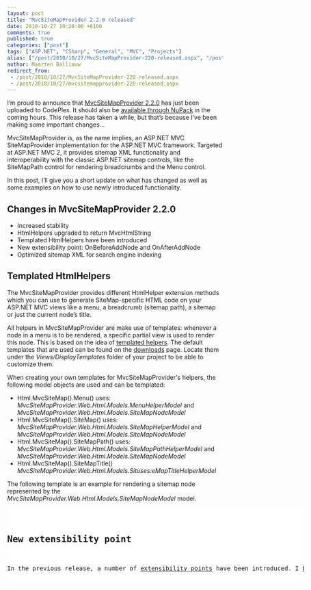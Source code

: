 ```yaml
---
layout: post
title: "MvcSiteMapProvider 2.2.0 released"
date: 2010-10-27 19:20:00 +0100
comments: true
published: true
categories: ["post"]
tags: ["ASP.NET", "CSharp", "General", "MVC", "Projects"]
alias: ["/post/2010/10/27/MvcSiteMapProvider-220-released.aspx", "/post/2010/10/27/mvcsitemapprovider-220-released.aspx"]
author: Maarten Balliauw
redirect_from:
 - /post/2010/10/27/MvcSiteMapProvider-220-released.aspx
 - /post/2010/10/27/mvcsitemapprovider-220-released.aspx
---
```

<p><a href="http://mvcsitemap.codeplex.com/"><img style="background-image: none; border-right-width: 0px; margin: 0px 0px 0px 5px; padding-left: 0px; padding-right: 0px; display: inline; float: right; border-top-width: 0px; border-bottom-width: 0px; border-left-width: 0px; padding-top: 0px" src="http://download.codeplex.com/Project/Download/FileDownload.aspx?ProjectName=mvcsitemap&amp;DownloadId=137766&amp;Build=17275" border="0" alt="" align="right" /></a></p>
<p>I&rsquo;m proud to announce that <a href="http://mvcsitemap.codeplex.com/releases/view/54661" target="_blank">MvcSiteMapProvider 2.2.0</a> has just been uploaded to CodePlex. It should also be <a href="/post/2010/10/08/Using-MvcSiteMapProvider-throuh-NuPack.aspx" target="_blank">available through NuPack</a> in the coming hours. This release has taken a while, but that&rsquo;s because I&rsquo;ve been making some important changes...</p>
<p>MvcSiteMapProvider is, as the name implies, an ASP.NET MVC SiteMapProvider implementation for the ASP.NET MVC framework. Targeted at ASP.NET MVC 2, it provides sitemap XML functionality and interoperability with the classic ASP.NET sitemap controls, like the SiteMapPath control for rendering breadcrumbs and the Menu control.</p>
<p>In this post, I&rsquo;ll give you a short update on what has changed as well as some examples on how to use newly introduced functionality.</p>
<h2>Changes in MvcSiteMapProvider 2.2.0</h2>
<ul>
<li>Increased stability </li>
<li>HtmlHelpers upgraded to return MvcHtmlString </li>
<li>Templated HtmlHelpers have been introduced </li>
<li>New extensibility point: OnBeforeAddNode and OnAfterAddNode </li>
<li>Optimized sitemap XML for search engine indexing </li>
</ul>
<h2>Templated HtmlHelpers</h2>
<p>The MvcSiteMapProvider provides different HtmlHelper extension methods which you can use to generate SiteMap-specific HTML code on your ASP.NET MVC views like a menu, a breadcrumb (sitemap path), a sitemap or just the current node&rsquo;s title.</p>
<p>All helpers in MvcSiteMapProvider are make use of templates: whenever a node in a menu is to be rendered, a specific partial view is used to render this node. This is based on the idea of <a href="http://msdn.microsoft.com/en-us/library/ee308450.aspx">templated helpers</a>. The default templates that are used can be found on the <a href="http://mvcsitemap.codeplex.com/releases">downloads</a> page. Locate them under the <em>Views/DisplayTemplates</em> folder of your project to be able to customize them.</p>
<p>When creating your own templates for MvcSiteMapProvider's helpers, the following model objects are used and can be templated:</p>
<ul>
<li>Html.MvcSiteMap().Menu() uses: <br /><em>MvcSiteMapProvider.Web.Html.Models.MenuHelperModel</em> and <em>MvcSiteMapProvider.Web.Html.Models.SiteMapNodeModel</em> </li>
<li>Html.MvcSiteMap().SiteMap() uses: <br /><em>MvcSiteMapProvider.Web.Html.Models.SiteMapHelperModel</em> and <em>MvcSiteMapProvider.Web.Html.Models.SiteMapNodeModel</em> </li>
<li>Html.MvcSiteMap().SiteMapPath() uses: <br /><em>MvcSiteMapProvider.Web.Html.Models.SiteMapPathHelperModel</em> and <em>MvcSiteMapProvider.Web.Html.Models.SiteMapNodeModel</em> </li>
<li>Html.MvcSiteMap().SiteMapTitle() <br /><em>MvcSiteMapProvider.Web.Html.Models.Situses:eMapTitleHelperModel</em> </li>
</ul>
<p>The following template is an example for rendering a sitemap node represented by the <em>MvcSiteMapProvider.Web.Html.Models.SiteMapNodeModel</em> model.</p>
<div id="scid:9D7513F9-C04C-4721-824A-2B34F0212519:15570086-3e4d-40a9-a88d-08dd16245e5f" class="wlWriterEditableSmartContent" style="padding-bottom: 0px; margin: 0px; padding-left: 0px; padding-right: 0px; display: inline; float: none; padding-top: 0px">
<pre style="background-color: white; width: 695px; height: 179px; overflow: auto;"><div><!--

Code highlighting produced by Actipro CodeHighlighter (freeware)
http://www.CodeHighlighter.com/

--><span style="color: #008080;"> 1</span> <span style="background-color: #FFFF00; color: #000000;">&lt;%</span><span style="background-color: #F5F5F5; color: #000000;">@ Control Language</span><span style="background-color: #F5F5F5; color: #000000;">=</span><span style="background-color: #F5F5F5; color: #800000;">"</span><span style="background-color: #F5F5F5; color: #800000;">C#</span><span style="background-color: #F5F5F5; color: #800000;">"</span><span style="background-color: #F5F5F5; color: #000000;"> Inherits</span><span style="background-color: #F5F5F5; color: #000000;">=</span><span style="background-color: #F5F5F5; color: #800000;">"</span><span style="background-color: #F5F5F5; color: #800000;">System.Web.Mvc.ViewUserControl&lt;MvcSiteMapProvider.Web.Html.Models.SiteMapNodeModel&gt;</span><span style="background-color: #F5F5F5; color: #800000;">"</span><span style="background-color: #F5F5F5; color: #000000;"> </span><span style="background-color: #FFFF00; color: #000000;">%&gt;</span><span style="color: #000000;">
</span><span style="color: #008080;"> 2</span> <span style="background-color: #FFFF00; color: #000000;">&lt;%</span><span style="background-color: #F5F5F5; color: #000000;">@ Import Namespace</span><span style="background-color: #F5F5F5; color: #000000;">=</span><span style="background-color: #F5F5F5; color: #800000;">"</span><span style="background-color: #F5F5F5; color: #800000;">System.Web.Mvc.Html</span><span style="background-color: #F5F5F5; color: #800000;">"</span><span style="background-color: #F5F5F5; color: #000000;"> </span><span style="background-color: #FFFF00; color: #000000;">%&gt;</span><span style="color: #000000;">
</span><span style="color: #008080;"> 3</span> <span style="color: #000000;">
</span><span style="color: #008080;"> 4</span> <span style="background-color: #FFFF00; color: #000000;">&lt;%</span><span style="background-color: #F5F5F5; color: #000000;"> </span><span style="background-color: #F5F5F5; color: #0000FF;">if</span><span style="background-color: #F5F5F5; color: #000000;"> (Model.IsCurrentNode </span><span style="background-color: #F5F5F5; color: #000000;">&amp;&amp;</span><span style="background-color: #F5F5F5; color: #000000;"> Model.SourceMetadata[</span><span style="background-color: #F5F5F5; color: #800000;">"</span><span style="background-color: #F5F5F5; color: #800000;">HtmlHelper</span><span style="background-color: #F5F5F5; color: #800000;">"</span><span style="background-color: #F5F5F5; color: #000000;">].ToString() !</span><span style="background-color: #F5F5F5; color: #000000;">=</span><span style="background-color: #F5F5F5; color: #000000;"> </span><span style="background-color: #F5F5F5; color: #800000;">"</span><span style="background-color: #F5F5F5; color: #800000;">MvcSiteMapProvider.Web.Html.MenuHelper</span><span style="background-color: #F5F5F5; color: #800000;">"</span><span style="background-color: #F5F5F5; color: #000000;">)  { </span><span style="background-color: #FFFF00; color: #000000;">%&gt;</span><span style="color: #000000;">
</span><span style="color: #008080;"> 5</span> <span style="color: #000000;">    </span><span style="background-color: #FFFF00; color: #000000;">&lt;%</span><span style="background-color: #F5F5F5; color: #000000;">=</span><span style="background-color: #F5F5F5; color: #000000;">Model.Title </span><span style="background-color: #FFFF00; color: #000000;">%&gt;</span><span style="color: #000000;">
</span><span style="color: #008080;"> 6</span> <span style="background-color: #FFFF00; color: #000000;">&lt;%</span><span style="background-color: #F5F5F5; color: #000000;"> } </span><span style="background-color: #F5F5F5; color: #0000FF;">else</span><span style="background-color: #F5F5F5; color: #000000;"> </span><span style="background-color: #F5F5F5; color: #0000FF;">if</span><span style="background-color: #F5F5F5; color: #000000;"> (Model.IsClickable) { </span><span style="background-color: #FFFF00; color: #000000;">%&gt;</span><span style="color: #000000;">
</span><span style="color: #008080;"> 7</span> <span style="color: #000000;">    </span><span style="color: #0000FF;">&lt;</span><span style="color: #800000;">a </span><span style="color: #FF0000;">href</span><span style="color: #0000FF;">="&lt;%=Model.Url %&gt;"</span><span style="color: #0000FF;">&gt;</span><span style="background-color: #FFFF00; color: #000000;">&lt;%</span><span style="background-color: #F5F5F5; color: #000000;">=</span><span style="background-color: #F5F5F5; color: #000000;">Model.Title </span><span style="background-color: #FFFF00; color: #000000;">%&gt;</span><span style="color: #0000FF;">&lt;/</span><span style="color: #800000;">a</span><span style="color: #0000FF;">&gt;</span><span style="color: #000000;">
</span><span style="color: #008080;"> 8</span> <span style="background-color: #FFFF00; color: #000000;">&lt;%</span><span style="background-color: #F5F5F5; color: #000000;"> } </span><span style="background-color: #F5F5F5; color: #0000FF;">else</span><span style="background-color: #F5F5F5; color: #000000;"> { </span><span style="background-color: #FFFF00; color: #000000;">%&gt;</span><span style="color: #000000;">
</span><span style="color: #008080;"> 9</span> <span style="color: #000000;">    </span><span style="background-color: #FFFF00; color: #000000;">&lt;%</span><span style="background-color: #F5F5F5; color: #000000;">=</span><span style="background-color: #F5F5F5; color: #000000;">Model.Title </span><span style="background-color: #FFFF00; color: #000000;">%&gt;</span><span style="color: #000000;">
</span><span style="color: #008080;">10</span> <span style="background-color: #FFFF00; color: #000000;">&lt;%</span><span style="background-color: #F5F5F5; color: #000000;"> } </span><span style="background-color: #FFFF00; color: #000000;">%&gt;</span></div></pre>
<!-- Code inserted with Steve Dunn's Windows Live Writer Code Formatter Plugin.  http://dunnhq.com --></div>
<h2>New extensibility point</h2>
<p>In the previous release, a number of <a href="/post/2010/08/03/MvcSiteMapProvider-210-released!.aspx" target="_blank">extensibility points</a> have been introduced. I <a href="/post/2010/08/03/MvcSiteMapProvider-210-released!.aspx" target="_blank">blogged about them before</a>. A newly introduced extensibility point is the <em>ISiteMapProviderEventHandler</em> . A class implementing <em>MvcSiteMapProvider.Extensibility.ISiteMapProviderEventHandler</em> can be registered to handle specific events, such as when adding a SiteMapNode.</p>
<p>Here&rsquo;s an example to log all the nodes that are being added to an MVC sitemap:</p>
<div id="scid:9D7513F9-C04C-4721-824A-2B34F0212519:cfb0a6dd-50db-4eaa-aac9-7394d3588649" class="wlWriterEditableSmartContent" style="padding-bottom: 0px; margin: 0px; padding-left: 0px; padding-right: 0px; display: inline; float: none; padding-top: 0px">
<pre style="background-color: white; width: 695px; height: 202px; overflow: auto;"><div><!--

Code highlighting produced by Actipro CodeHighlighter (freeware)
http://www.CodeHighlighter.com/

--><span style="color: #008080;"> 1</span> <span style="color: #0000FF;">public</span><span style="color: #000000;"> </span><span style="color: #0000FF;">class</span><span style="color: #000000;"> MySiteMapProviderEventHandler : ISiteMapProviderEventHandler
</span><span style="color: #008080;"> 2</span> <span style="color: #000000;">{
</span><span style="color: #008080;"> 3</span> <span style="color: #000000;">    </span><span style="color: #0000FF;">public</span><span style="color: #000000;"> </span><span style="color: #0000FF;">bool</span><span style="color: #000000;"> OnAddingSiteMapNode(SiteMapProviderEventContext context)
</span><span style="color: #008080;"> 4</span> <span style="color: #000000;">    {
</span><span style="color: #008080;"> 5</span> <span style="color: #000000;">        </span><span style="color: #008000;">//</span><span style="color: #008000;"> Should the node be added? Well yes!</span><span style="color: #008000;">
</span><span style="color: #008080;"> 6</span> <span style="color: #000000;">        </span><span style="color: #0000FF;">return</span><span style="color: #000000;"> </span><span style="color: #0000FF;">true</span><span style="color: #000000;">;
</span><span style="color: #008080;"> 7</span> <span style="color: #000000;">    }
</span><span style="color: #008080;"> 8</span> <span style="color: #000000;">
</span><span style="color: #008080;"> 9</span> <span style="color: #000000;">    </span><span style="color: #0000FF;">public</span><span style="color: #000000;"> </span><span style="color: #0000FF;">void</span><span style="color: #000000;"> OnAddedSiteMapNode(SiteMapProviderEventContext context)
</span><span style="color: #008080;">10</span> <span style="color: #000000;">    {
</span><span style="color: #008080;">11</span> <span style="color: #000000;">        Trace.Write(</span><span style="color: #800000;">"</span><span style="color: #800000;">Node added: </span><span style="color: #800000;">"</span><span style="color: #000000;"> </span><span style="color: #000000;">+</span><span style="color: #000000;"> context.CurrentNode.Title);
</span><span style="color: #008080;">12</span> <span style="color: #000000;">    }
</span><span style="color: #008080;">13</span> <span style="color: #000000;">}</span></div></pre>
<!-- Code inserted with Steve Dunn's Windows Live Writer Code Formatter Plugin.  http://dunnhq.com --></div>
<h2>Optimized sitemap XML for SEO</h2>
<p>Generating a search-engine friendly list of all nodes in a sitemap <a href="http://mvcsitemap.codeplex.com/wikipage?title=Exporting%20the%20sitemap%20for%20search%20engine%20indexing&amp;referringTitle=Home" target="_blank">was already possible</a>. This functionality has been vastly improved with two new features:</p>
<ul>
<li>Whenever a client sends an HTTP request header with <em>Accept-encoding</em> set to a value of <em>gzip</em> or <em>deflate</em>, the <em>XmlSiteMapResult</em> class (which is also used internally in the <em>XmlSiteMapController</em>) will automatically compress the sitemap using GZip compression. </li>
<li>Whenever a sitemap exceeds 50.000 nodes, the <em>XmlSiteMapController</em> will automatically split your sitemap into a sitemap index file (<em>sitemap.xml</em>) which references sub-sitemaps (<em>sitemap-1.xml</em>, <em>sitemap-2.xml</em> etc.) as described on <a href="http://www.sitemaps.org/protocol.php">http://www.sitemaps.org/protocol.php</a>. </li>
</ul>
<p>For example, if a website contains more than 50.000 nodes, the sitemap XML that is generated will look similar to the following:</p>
<div id="scid:9D7513F9-C04C-4721-824A-2B34F0212519:b56fb87d-d6f8-4d27-a169-8948f9f00c47" class="wlWriterEditableSmartContent" style="padding-bottom: 0px; margin: 0px; padding-left: 0px; padding-right: 0px; display: inline; float: none; padding-top: 0px">
<pre style="background-color: white; width: 695px; height: 138px; overflow: auto;"><div><!--

Code highlighting produced by Actipro CodeHighlighter (freeware)
http://www.CodeHighlighter.com/

--><span style="color: #008080;">1</span> <span style="color: #0000FF;">&lt;?</span><span style="color: #FF00FF;">xml version="1.0" encoding="utf-8" </span><span style="color: #0000FF;">?&gt;</span><span style="color: #000000;"> 
</span><span style="color: #008080;">2</span> <span style="color: #0000FF;">&lt;</span><span style="color: #800000;">sitemapindex </span><span style="color: #FF0000;">xmlns</span><span style="color: #0000FF;">="http://www.sitemaps.org/schemas/sitemap/0.9"</span><span style="color: #0000FF;">&gt;</span><span style="color: #000000;">
</span><span style="color: #008080;">3</span> <span style="color: #000000;">  </span><span style="color: #0000FF;">&lt;</span><span style="color: #800000;">sitemap</span><span style="color: #0000FF;">&gt;</span><span style="color: #000000;">
</span><span style="color: #008080;">4</span> <span style="color: #000000;">    </span><span style="color: #0000FF;">&lt;</span><span style="color: #800000;">loc</span><span style="color: #0000FF;">&gt;</span><span style="color: #000000;">http://localhost:1397/sitemap-1.xml</span><span style="color: #0000FF;">&lt;/</span><span style="color: #800000;">loc</span><span style="color: #0000FF;">&gt;</span><span style="color: #000000;"> 
</span><span style="color: #008080;">5</span> <span style="color: #000000;">  </span><span style="color: #0000FF;">&lt;/</span><span style="color: #800000;">sitemap</span><span style="color: #0000FF;">&gt;</span><span style="color: #000000;">
</span><span style="color: #008080;">6</span> <span style="color: #000000;">  </span><span style="color: #0000FF;">&lt;</span><span style="color: #800000;">sitemap</span><span style="color: #0000FF;">&gt;</span><span style="color: #000000;">
</span><span style="color: #008080;">7</span> <span style="color: #000000;">    </span><span style="color: #0000FF;">&lt;</span><span style="color: #800000;">loc</span><span style="color: #0000FF;">&gt;</span><span style="color: #000000;">http://localhost:1397/sitemap-2.xml</span><span style="color: #0000FF;">&lt;/</span><span style="color: #800000;">loc</span><span style="color: #0000FF;">&gt;</span><span style="color: #000000;"> 
</span><span style="color: #008080;">8</span> <span style="color: #000000;">  </span><span style="color: #0000FF;">&lt;/</span><span style="color: #800000;">sitemap</span><span style="color: #0000FF;">&gt;</span><span style="color: #000000;">
</span><span style="color: #008080;">9</span> <span style="color: #0000FF;">&lt;/</span><span style="color: #800000;">sitemapindex</span><span style="color: #0000FF;">&gt;</span></div></pre>
<!-- Code inserted with Steve Dunn's Windows Live Writer Code Formatter Plugin.  http://dunnhq.com --></div>
<p>This sitemap index links to sub-sitemap files where all nodes are included.</p>
{% include imported_disclaimer.html %}
